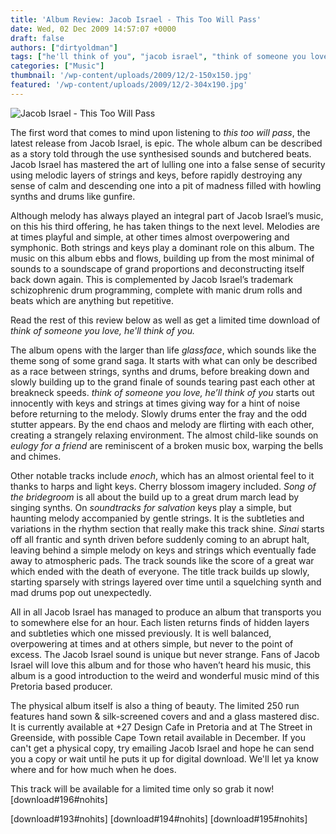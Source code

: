 ```yaml
---
title: 'Album Review: Jacob Israel - This Too Will Pass'
date: Wed, 02 Dec 2009 14:57:07 +0000
draft: false
authors: ["dirtyoldman"]
tags: ["he'll think of you", "jacob israel", "think of someone you love", "This Too Will Pass"]
categories: ["Music"]
thumbnail: '/wp-content/uploads/2009/12/2-150x150.jpg'
featured: '/wp-content/uploads/2009/12/2-304x190.jpg'
---
```


![Jacob Israel - This Too Will Pass](/wp-content/uploads/2009/12/2.jpg "Jacob Israel - This Too Will Pass")

The first word that comes to mind upon listening to _this too will pass_, the latest release from Jacob Israel, is epic. The whole album can be described as a story told through the use synthesised sounds and butchered beats. Jacob Israel has mastered the art of lulling one into a false sense of security using melodic layers of strings and keys, before rapidly destroying any sense of calm and descending one into a pit of madness filled with howling synths and drums like gunfire.

Although melody has always played an integral part of Jacob Israel’s music, on this his third offering, he has taken things to the next level. Melodies are at times playful and simple, at other times almost overpowering and symphonic. Both strings and keys play a dominant role on this album. The music on this album ebbs and flows, building up from the most minimal of sounds to a soundscape of grand proportions and deconstructing itself back down again. This is complemented by Jacob Israel’s trademark schizophrenic drum programming, complete with manic drum rolls and beats which are anything but repetitive.

Read the rest of this review below as well as get a limited time download of _think of someone you love, he'll think of you._

The album opens with the larger than life _glassface_, which sounds like the theme song of some grand saga. It starts with what can only be described as a race between strings, synths and drums, before breaking down and slowly building up to the grand finale of sounds tearing past each other at breakneck speeds. _think of someone you love, he’ll think of you_ starts out innocently with keys and strings at times giving way for a hint of noise before returning to the melody. Slowly drums enter the fray and the odd stutter appears. By the end chaos and melody are flirting with each other, creating a strangely relaxing environment. The almost child-like sounds on _eulogy for a friend_ are reminiscent of a broken music box, warping the bells and chimes.

Other notable tracks include _enoch_, which has an almost oriental feel to it thanks to harps and light keys. Cherry blossom imagery included. _Song of the bridegroom_ is all about the build up to a great drum march lead by singing synths. On _soundtracks for salvation_ keys play a simple, but haunting melody accompanied by gentle strings. It is the subtleties and variations in the rhythm section that really make this track shine. _Sinai_ starts off all frantic and synth driven before suddenly coming to an abrupt halt, leaving behind a simple melody on keys and strings which eventually fade away to atmospheric pads. The track sounds like the score of a great war which ended with the death of everyone. The title track builds up slowly, starting sparsely with strings layered over time until a squelching synth and mad drums pop out unexpectedly.

All in all Jacob Israel has managed to produce an album that transports you to somewhere else for an hour. Each listen returns finds of hidden layers and subtleties which one missed previously. It is well balanced, overpowering at times and at others simple, but never to the point of excess. The Jacob Israel sound is unique but never strange. Fans of Jacob Israel will love this album and for those who haven’t heard his music, this album is a good introduction to the weird and wonderful music mind of this Pretoria based producer.

The physical album itself is also a thing of beauty. The limited 250 run features hand sown & silk-screened covers and and a glass mastered disc. It is currently available at +27 Design Cafe in Pretoria and at The Street in Greenside, with possible Cape Town retail available in December. If you can't get a physical copy, try emailing Jacob Israel and hope he can send you a copy or wait until he puts it up for digital download. We'll let ya know where and for how much when he does.

This track will be available for a limited time only so grab it now! \[download#196#nohits\]



\[download#193#nohits\] \[download#194#nohits\] \[download#195#nohits\]